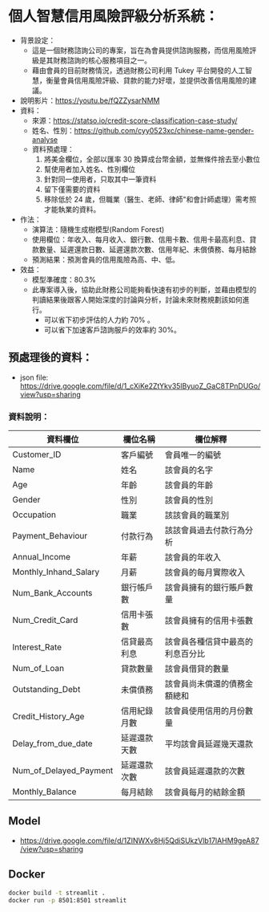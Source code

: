 # 個人智慧信用風險評級分析系統：

- 背景設定：
    - 這是一個財務諮詢公司的專案，旨在為會員提供諮詢服務，而信用風險評級是其財務諮詢的核心服務項目之一。
    - 藉由會員的目前財務情況，透過財務公司利用 Tukey 平台開發的人工智慧，衡量會員信用風險評級、貸款的能力好壞，並提供改善信用風險的建議。
- 說明影片：https://youtu.be/fQZZysarNMM
- 資料：
    - 來源：https://statso.io/credit-score-classification-case-study/
    - 姓名、性別：https://github.com/cyy0523xc/chinese-name-gender-analyse
    - 資料預處理：
        1. 將美金欄位，全部以匯率 30 換算成台幣金額，並無條件捨去至小數位
        2. 幫使用者加入姓名、性別欄位
        3. 針對同一使用者，只取其中一筆資料
        4. 留下僅需要的資料
        5. 移除低於 24 歲，但職業（醫生、老師、律師"和會計師處理）需考照才能執業的資料。
- 作法：
    - 演算法：隨機生成樹模型(Random Forest)
    - 使用欄位：年收入、每月收入、銀行數、信用卡數、信用卡最高利息、貸款數量、延遲還款日數、延遲還款次數、信用年紀、未償債務、每月結餘
    - 預測結果：預測會員的信用風險為高、中、低。
- 效益：
    - 模型準確度：80.3%
    - 此專案導入後，協助此財務公司能夠看快速有初步的判斷，並藉由模型的判讀結果後跟客人開始深度的討論與分析，討論未來財務規劃該如何進行。
        - 可以省下初步評估的人力約 70% 。
        - 可以省下加速客戶諮詢服戶的效率約 30%。


## 預處理後的資料：
- json file: https://drive.google.com/file/d/1_cXiKe2ZtYkv35lByuoZ_GaC8TPnDUGo/view?usp=sharing

### 資料說明：
| 資料欄位 | 欄位名稱 | 欄位解釋 |
| -------- | -------- | -------- |
|Customer_ID | 客戶編號 | 會員唯一的編號 |
|Name | 姓名 | 該會員的名字 |
|Age | 年齡 | 該會員的年齡 |
|Gender | 性別 | 該會員的性別 |
|Occupation | 職業 | 該該會員的職業別 |
|Payment_Behaviour | 付款行為 | 該該會員過去付款行為分析 |
|Annual_Income | 年薪 | 該會員的年收入 |
|Monthly_Inhand_Salary | 月薪 | 該會員的每月實際收入 |
|Num_Bank_Accounts | 銀行帳戶數 | 該會員擁有的銀行賬戶數量 |
|Num_Credit_Card | 信用卡張數 | 該會員擁有的信用卡張數 |
|Interest_Rate | 信貸最高利息 | 該會員各種信貸中最高的利息百分比 |
|Num_of_Loan | 貸款數量 | 該會員借貸的數量 |
|Outstanding_Debt | 未償債務 | 該會員尚未償還的債務金額總和 |
|Credit_History_Age | 信用紀錄月數 | 該會員使用信用的月份數量 |
|Delay_from_due_date | 延遲還款天數 | 平均該會員延遲幾天還款 |
|Num_of_Delayed_Payment | 延遲還款次數 | 該會員延遲還款的次數 |
|Monthly_Balance | 每月結餘 | 該會員每月的結餘金額 |

## Model
- https://drive.google.com/file/d/1ZINWXv8Hj5QdiSUkzVlb17lAHM9geA87/view?usp=sharing

## Docker 

```bash
docker build -t streamlit .
docker run -p 8501:8501 streamlit
```